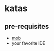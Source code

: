 # katas

## pre-requisites

- [mob](https://github.com/remotemobprogramming/mob)
- your favorite IDE
